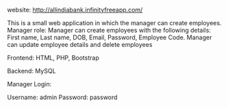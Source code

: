 website: http://allindiabank.infinityfreeapp.com/

This is a small web application in which the manager can create employees.
Manager role:
Manager can create employees with the following details: First name, Last name, DOB, Email, Password, Employee Code.
Manager can update employee details and delete employees

Frontend: HTML, PHP, Bootstrap

Backend: MySQL

Manager Login:

Username: admin
Password: password
